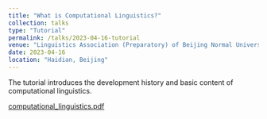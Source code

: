 ```yaml
---
title: "What is Computational Linguistics?"
collection: talks
type: "Tutorial"
permalink: /talks/2023-04-16-tutorial
venue: "Linguistics Association (Preparatory) of Beijing Normal University"
date: 2023-04-16
location: "Haidian, Beijing"
---
```


The tutorial introduces the development history and basic content of computational linguistics.


[computational_linguistics.pdf](https://github.com/liuguitics/liuguitics.github.io/files/12380523/computational_linguistics.pdf)
